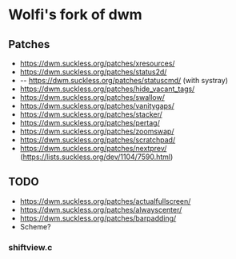 # Wolfi's fork of dwm

## Patches

* https://dwm.suckless.org/patches/xresources/
* https://dwm.suckless.org/patches/status2d/
* -- https://dwm.suckless.org/patches/statuscmd/ (with systray)
* https://dwm.suckless.org/patches/hide_vacant_tags/
* https://dwm.suckless.org/patches/swallow/
* https://dwm.suckless.org/patches/vanitygaps/
* https://dwm.suckless.org/patches/stacker/
* https://dwm.suckless.org/patches/pertag/
* https://dwm.suckless.org/patches/zoomswap/
* https://dwm.suckless.org/patches/scratchpad/
* https://dwm.suckless.org/patches/nextprev/ (https://lists.suckless.org/dev/1104/7590.html)

## TODO

* https://dwm.suckless.org/patches/actualfullscreen/
* https://dwm.suckless.org/patches/alwayscenter/
* https://dwm.suckless.org/patches/barpadding/
* Scheme?


### shiftview.c


